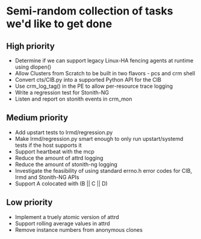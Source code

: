 # Semi-random collection of tasks we'd like to get done

## High priority

- Determine if we can support legacy Linux-HA fencing agents at runtime using dlopen() 
- Allow Clusters from Scratch to be built in two flavors - pcs and crm shell
- Convert cts/CIB.py into a supported Python API for the CIB
- Use crm_log_tag() in the PE to allow per-resource trace logging
- Write a regression test for Stonith-NG
- Listen and report on stonith events in crm_mon

## Medium priority

- Add upstart tests to lrmd/regression.py
- Make lrmd/regression.py smart enough to only run upstart/systemd tests if the host supports it
- Support heartbeat with the mcp
- Reduce the amount of attrd logging
- Reduce the amount of stonith-ng logging
- Investigate the feasibility of using standard errno.h error codes for CIB, lrmd and Stonith-NG APIs
- Support A colocated with (B || C || D)

## Low priority

- Implement a truely atomic version of attrd
- Support rolling average values in attrd
- Remove instance numbers from anonymous clones
